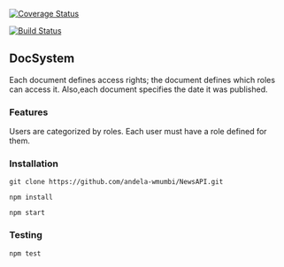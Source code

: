 [![Coverage Status](https://coveralls.io/repos/github/andela-wmumbi/DocSystem/badge.svg?branch=master)](https://coveralls.io/github/andela-wmumbi/DocSystem?branch=master)

[![Build Status](https://travis-ci.org/andela-wmumbi/DocSystem.svg?branch=master)](https://travis-ci.org/andela-wmumbi/DocSystem)

## DocSystem
Each document defines access rights; the document defines which roles can access it. Also,each document specifies the date it was published.

### Features
Users are categorized by roles. Each user must have a role defined for them.

### Installation
    git clone https://github.com/andela-wmumbi/NewsAPI.git

    npm install

    npm start

### Testing
    npm test



